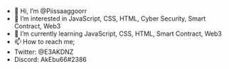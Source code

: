 - 👋 Hi, I’m @Piissaaggoorr
- 👀 I’m interested in JavaScript, CSS, HTML, Cyber Security, Smart Contract, Web3
- 🌱 I’m currently learning JavaScript, CSS, HTML, Smart Contract, Web3
- 📫 How to reach me;
- Twitter: @E3AKDNZ
- Discord: AkEbu66#2386


